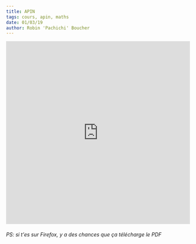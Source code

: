 ```yaml
---
title: APIN
tags: cours, apin, maths
date: 01/03/19
author: Robin 'Pachichi' Boucher
---
```


<iframe width="100%" height="500" src="https://epiportal.com/ING/Module%20SG%20-%20Sciences%20de%20bases%2C%20Math%C3%A9matiques/APIN%20-%20Approximation%2C%20interpolation%20et%20optimisation/cours/cours.pdf" frameborder="0"></iframe>

###### PS: si t'es sur Firefox, y a des chances que ça télécharge le PDF

